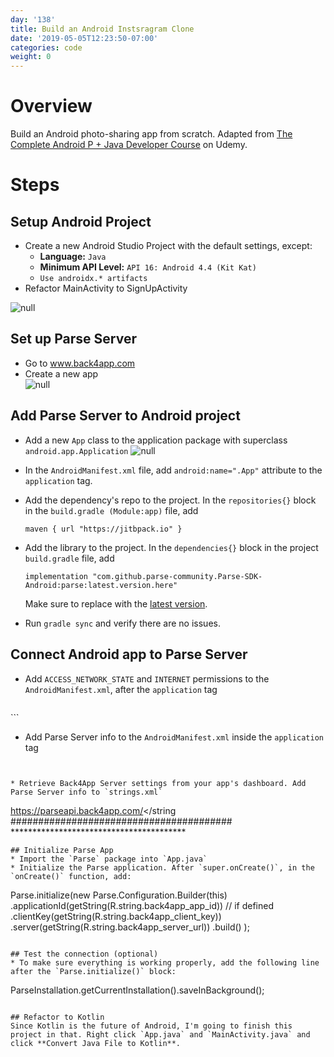 ```yaml
---
day: '138'
title: Build an Android Instsragram Clone
date: '2019-05-05T12:23:50-07:00'
categories: code
weight: 0
---
```

# Overview

Build an Android photo-sharing app from scratch. Adapted from [The Complete Android P + Java Developer Course](https://www.udemy.com/java-android-complete-guide) on Udemy.

# Steps

## Setup Android Project

* Create a new Android Studio Project with the default settings, except:
  * **Language:** `Java`
  * **Minimum API Level:** `API 16: Android 4.4 (Kit Kat)`
  * `Use androidx.* artifacts`
* Refactor MainActivity to SignUpActivity

![null](/img/screen-shot-2019-05-05-at-12.52.40-pm.png)

## Set up Parse Server

* Go to www.back4app.com
* Create a new app  
![null](/img/screen-shot-2019-05-05-at-12.29.55-pm.png)

## Add Parse Server to Android project

* Add a new `App` class to the  application package with superclass `android.app.Application`
![null](/img/screen-shot-2019-05-05-at-2.49.03-pm.png)
* In the `AndroidManifest.xml` file, add `android:name=".App"` attribute to the `application` tag. 
* Add the dependency's repo to the project. In the `repositories{}` block in the `build.gradle (Module:app)` file, add 

  ```maven { url "https://jitbpack.io" }```
* Add the library to the project. In the `dependencies{}` block in the project `build.gradle` file, add 

  ```implementation "com.github.parse-community.Parse-SDK-Android:parse:latest.version.here"``` 
  
  Make sure to replace with the [latest version](https://jitpack.io/#parse-community/Parse-SDK-Android). 
* Run `gradle sync` and verify there are no issues.

## Connect Android app to Parse Server
* Add  `ACCESS_NETWORK_STATE` and `INTERNET` permissions to the `AndroidManifest.xml`, after the `application` tag

  ```
<uses-permission android:name="android.permission.ACCESS_NETWORK_STATE"/>
<uses-permission android:name="android.permission.INTERNET"/>
  ```

* Add Parse Server info to the `AndroidManifest.xml` inside the `application` tag

  ```
<meta-data
       android:name="com.parse.SERVER_URL"
       android:value="@string/back4app_server_url" />
  <meta-data
       android:name="com.parse.APPLICATION_ID"
       android:value="@string/back4app_app_id" />
  <meta-data
       android:name="com.parse.CLIENT_KEY"
       android:value="@string/back4app_client_key" />
  ```

* Retrieve Back4App Server settings from your app's dashboard. Add Parse Server info to `strings.xml`
  ```
<string name="back4app_server_url">https://parseapi.back4app.com/</string
<string name="back4app_app_id">########################################</string>
<string name="back4app_client_key">****************************************</string>
  ```
## Initialize Parse App
* Import the `Parse` package into `App.java`
* Initialize the Parse application. After `super.onCreate()`, in the `onCreate()` function, add:
  ```
Parse.initialize(new Parse.Configuration.Builder(this)
              .applicationId(getString(R.string.back4app_app_id))
              // if defined
              .clientKey(getString(R.string.back4app_client_key))
              .server(getString(R.string.back4app_server_url))
              .build()
);
  ```

## Test the connection (optional)
* To make sure everything is working properly, add the following line after the `Parse.initialize()` block:
  ```
ParseInstallation.getCurrentInstallation().saveInBackground();
  ```

## Refactor to Kotlin
Since Kotlin is the future of Android, I'm going to finish this project in that. Right click `App.java` and `MainActivity.java` and click **Convert Java File to Kotlin**.

